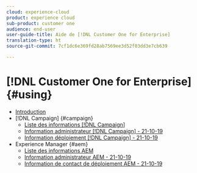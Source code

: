 ```yaml
---
cloud: experience-cloud
product: experience cloud
sub-product: customer one
audience: end-user
user-guide-title: Aide de [!DNL Customer One for Enterprise]
translation-type: ht
source-git-commit: 7cf1dc6e369fd28ab7569ee3d52f03dd3e7cb639

---
```



# [!DNL Customer One for Enterprise] {#using}

+ [Introduction](home.md)
+ [!DNL Campaign] {#campaign}
   + [Liste des informations [!DNL Campaign]](campaign-list.md)
   + [Information administrateur [!DNL Campaign] - 21-10-19](campaign-admin.md)
   + [Information déploiement [!DNL Campaign] - 21-10-19](campaign-deploy.md)
+ Experience Manager {#aem}
   + [Liste des informations AEM](aem-list.md)
   + [Information administrateur AEM - 21-10-19](aem-admin.md)
   + [Information de contact de déploiement AEM - 21-10-19](aem-deploy.md)

